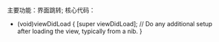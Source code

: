 主要功能：界面跳转;
核心代码：
- (void)viewDidLoad {
    [super viewDidLoad];
    // Do any additional setup after loading the view, typically from a nib.
}
